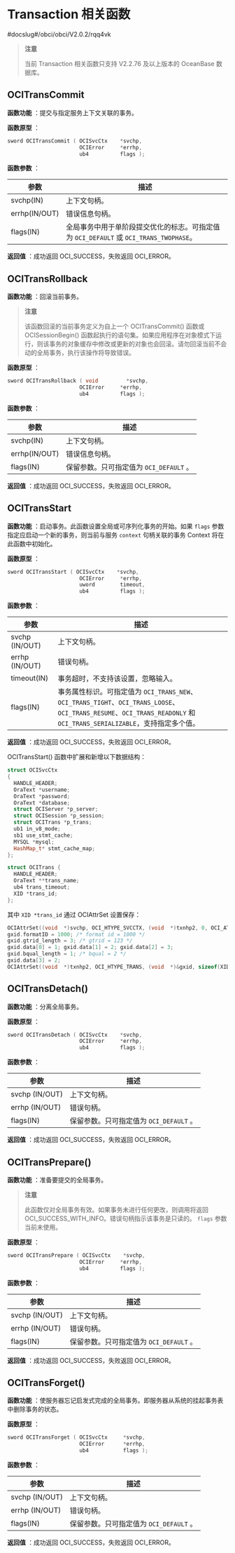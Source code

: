 # Transaction 相关函数

#docslug#/obci/obci/V2.0.2/rqq4vk

> **注意**
>
> 当前 Transaction 相关函数只支持 V2.2.76 及以上版本的 OceanBase 数据库。

## OCITransCommit

**函数功能** ：提交与指定服务上下文关联的事务。

**函数原型** ：

```C++
sword OCITransCommit ( OCISvcCtx    *svchp,
                       OCIError     *errhp,
                       ub4          flags );
```

**函数参数** ：

|      参数       |                              描述                               |
|---------------|---------------------------------------------------------------|
| svchp(IN)     | 上下文句柄。                                                        |
| errhp(IN/OUT) | 错误信息句柄。                                                       |
| flags(IN)     | 全局事务中用于单阶段提交优化的标志。可指定值为 `OCI_DEFAULT` 或 `OCI_TRANS_TWOPHASE`。 |

**返回值** ：成功返回 OCI_SUCCESS，失败返回 OCI_ERROR。

## OCITransRollback

**函数功能** ：回滚当前事务。

> **注意**
>
> 该函数回滚的当前事务定义为自上一个 OCITransCommit() 函数或 OCISessionBegin() 函数起执行的语句集。如果应用程序在对象模式下运行，则该事务的对象缓存中修改或更新的对象也会回滚。请勿回滚当前不会动的全局事务，执行该操作将导致错误。

**函数原型** ：

```C++
sword OCITransRollback ( void         *svchp, 
                       OCIError     *errhp,
                       ub4          flags );
```

**函数参数** ：

|      参数       |             描述              |
|---------------|-----------------------------|
| svchp(IN)     | 上下文句柄。                      |
| errhp(IN/OUT) | 错误信息句柄。                     |
| flags(IN)     | 保留参数。只可指定值为 `OCI_DEFAULT` 。 |

**返回值** ：成功返回 OCI_SUCCESS，失败返回 OCI_ERROR。

## OCITransStart

**函数功能** ：启动事务。此函数设置全局或可序列化事务的开始。如果 `flags` 参数指定应启动一个新的事务，则当前与服务 `context` 句柄关联的事务 Context 将在此函数中初始化。

**函数原型** ：

```C++
sword OCITransStart ( OCISvcCtx    *svchp, 
                       OCIError     *errhp, 
                       uword        timeout,
                       ub4          flags );
```

**函数参数** ：

|       参数       |                                                                      描述                                                                      |
|----------------|----------------------------------------------------------------------------------------------------------------------------------------------|
| svchp (IN/OUT) | 上下文句柄。                                                                                                                                       |
| errhp (IN/OUT) | 错误句柄。                                                                                                                                        |
| timeout(IN)    | 事务超时，不支持该设置，忽略输入。                                                                                                                            |
| flags(IN)      | 事务属性标识。可指定值为 `OCI_TRANS_NEW`、`OCI_TRANS_TIGHT`、`OCI_TRANS_LOOSE`、`OCI_TRANS_RESUME`、`OCI_TRANS_READONLY` 和 `OCI_TRANS_SERIALIZABLE`，支持指定多个值。 |

**返回值** ：成功返回 OCI_SUCCESS，失败返回 OCI_ERROR。

OCITransStart() 函数中扩展和新增以下数据结构：

```C++
struct OCISvcCtx
{
  HANDLE_HEADER;
  OraText *username;
  OraText *password;
  OraText *database;
  struct OCIServer *p_server;
  struct OCISession *p_session;
  struct OCITrans *p_trans;
  ub1 in_v8_mode;
  sb1 use_stmt_cache;
  MYSQL *mysql;
  HashMap_t* stmt_cache_map;
};

struct OCITrans {
  HANDLE_HEADER;
  OraText **trans_name;
  ub4 trans_timeout;
  XID *trans_id;
};
```

其中 `XID *trans_id` 通过 OCIAttrSet 设置保存：

```C++
OCIAttrSet((void  *)svchp, OCI_HTYPE_SVCCTX, (void  *)txnhp2, 0, OCI_ATTR_TRANS, errhp);
gxid.formatID = 1000; /* format id = 1000 */
gxid.gtrid_length = 3; /* gtrid = 123 */
gxid.data[0] = 1; gxid.data[1] = 2; gxid.data[2] = 3;
gxid.bqual_length = 1; /* bqual = 2 */
gxid.data[3] = 2;
OCIAttrSet((void  *)txnhp2, OCI_HTYPE_TRANS, (void  *)&gxid, sizeof(XID), OCI_ATTR_XID, errhp);
```

## OCITransDetach()

**函数功能** ：分离全局事务。

**函数原型** ：

```C++
sword OCITransDetach ( OCISvcCtx    *svchp,
                       OCIError     *errhp,
                       ub4          flags );
```

**函数参数** ：

|       参数       |             描述              |
|----------------|-----------------------------|
| svchp (IN/OUT) | 上下文句柄。                      |
| errhp (IN/OUT) | 错误句柄。                       |
| flags(IN)      | 保留参数。只可指定值为 `OCI_DEFAULT` 。 |

**返回值** ：成功返回 OCI_SUCCESS，失败返回 OCI_ERROR。

## OCITransPrepare()

**函数功能** ：准备要提交的全局事务。

> **注意**
>
> 此函数仅对全局事务有效。如果事务未进行任何更改，则调用将返回OCI_SUCCESS_WITH_INFO。错误句柄指示该事务是只读的。 `flags` 参数当前未使用。

**函数原型** ：

```C++
sword OCITransPrepare ( OCISvcCtx    *svchp, 
                       OCIError     *errhp,
                       ub4          flags );
```

**函数参数** ：

|       参数       |             描述              |
|----------------|-----------------------------|
| svchp (IN/OUT) | 上下文句柄。                      |
| errhp (IN/OUT) | 错误句柄。                       |
| flags(IN)      | 保留参数。只可指定值为 `OCI_DEFAULT` 。 |

**返回值** ：成功返回 OCI_SUCCESS，失败返回 OCI_ERROR。

## OCITransForget()

**函数功能** ：使服务器忘记启发式完成的全局事务。即服务器从系统的挂起事务表中删除事务的状态。

**函数原型** ：

```C++
sword OCITransForget ( OCISvcCtx     *svchp, 
                       OCIError      *errhp,
                       ub4           flags );
```

**函数参数** ：

|       参数       |             描述              |
|----------------|-----------------------------|
| svchp (IN/OUT) | 上下文句柄。                      |
| errhp (IN/OUT) | 错误句柄。                       |
| flags(IN)      | 保留参数。只可指定值为 `OCI_DEFAULT` 。 |

**返回值** ：成功返回 OCI_SUCCESS，失败返回 OCI_ERROR。
